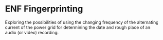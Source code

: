 # ENF Fingerprinting
Exploring the possibilities of using the changing frequency of the alternating current of the power grid for determining the date and rough place of an audio (or video) recording.
